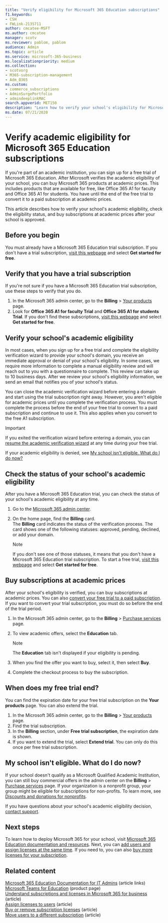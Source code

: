 ```yaml
---
title: "Verify eligibility for Microsoft 365 Education subscriptions"
f1.keywords:
- CSH
- FWLink-2135711
author: cmcatee-MSFT
ms.author: cmcatee
manager: scotv
ms.reviewer: pablom, pablom
audience: Admin
ms.topic: article
ms.service: microsoft-365-business
ms.localizationpriority: medium
ms.collection:
- scotvorg
- M365-subscription-management
- Adm_O365
ms.custom: 
- commerce_subscriptions
- AdminSurgePortfolio
- admindeeplinkMAC
search.appverid: MET150
description: "Learn how to verify your school's eligibility for Microsoft 365 Education academic pricing."
ms.date: 07/21/2020
---
```


# Verify academic eligibility for Microsoft 365 Education subscriptions

If you're part of an academic institution, you can sign up for a free trial of Microsoft 365 Education. After Microsoft verifies the academic eligibility of your school, you can buy Microsoft 365 products at academic prices. This includes products that are available for free, like Office 365 A1 for faculty and Office 365 A1 for students. You have until the end of the free trial to convert it to a paid subscription at academic prices.

This article describes how to verify your school's academic eligibility, check the eligibility status, and buy subscriptions at academic prices after your school is approved.

## Before you begin

You must already have a Microsoft 365 Education trial subscription. If you don't have a trial subscription, [visit this webpage](https://www.microsoft.com/microsoft-365/academic/compare-office-365-education-plans?activetab=tab%3aprimaryr1) and select **Get started for free**.

## Verify that you have a trial subscription

If you're not sure if you have a Microsoft 365 Education trial subscription, use these steps to verify that you do.

1. In the Microsoft 365 admin center, go to the **Billing** \> <a href="https://go.microsoft.com/fwlink/p/?linkid=842054" target="_blank">Your products</a> page.
2. Look for **Office 365 A1 for faculty Trial** and **Office 365 A1 for students Trial**. If you don't find these subscriptions, [visit this webpage](https://www.microsoft.com/microsoft-365/academic/compare-office-365-education-plans?activetab=tab%3aprimaryr1) and select **Get started for free**.

## Verify your school's academic eligibility

In most cases, when you sign up for a free trial and complete the eligibility verification wizard to provide your school's domain, you receive an immediate approval or denial of your school's eligibility. In some cases, we require more information to complete a manual eligibility review and will reach out to you with a questionnaire to complete. This review can take up to 10 business days. After we review your school's eligibility information, we send an email that notifies you of your school's status.

You can close the academic verification wizard before entering a domain and start using the trial subscription right away. However, you aren't eligible for academic prices until you complete the verification process. You must complete the process before the end of your free trial to convert to a paid subscription and continue to use it. This also applies when you convert to the free A1 subscription.

> [!IMPORTANT]
> If you exited the verification wizard before entering a domain, you can [resume the academic verification wizard](https://go.microsoft.com/fwlink/p/?linkid=2135255) at any time during your free trial.

If your academic eligibility is denied, see [My school isn't eligible. What do I do now?](#my-school-isnt-eligible-what-do-i-do-now)

## Check the status of your school's academic eligibility

After you have a Microsoft 365 Education trial, you can check the status of your school's academic eligibility at any time.

1. Go to the <a href="https://go.microsoft.com/fwlink/p/?linkid=2024339" target="_blank">Microsoft 365 admin center</a>.
2. On the home page, find the **Billing** card.\
    The **Billing** card indicates the status of the verification process. The card shows one of the following statuses: approved, pending, declined, or add your domain.

    > [!NOTE]
    > If you don't see one of those statuses, it means that you don't have a Microsoft 365 Education trial subscription. To start a free trial, [visit this webpage](https://www.microsoft.com/microsoft-365/academic/compare-office-365-education-plans?activetab=tab%3aprimaryr1) and select **Get started for free**.

## Buy subscriptions at academic prices

After your school's eligibility is verified, you can buy subscriptions at academic prices. You can also [convert your free trial to a paid subscription](../try-or-buy-microsoft-365.md). If you want to convert your trial subscription, you must do so before the end of the trial period.

1. In the Microsoft 365 admin center, go to the **Billing** \> <a href="https://go.microsoft.com/fwlink/p/?linkid=868433" target="_blank">Purchase services</a> page.
2. To view academic offers, select the **Education** tab.

    > [!NOTE]
    > The **Education** tab isn't displayed if your eligibility is pending.

3. When you find the offer you want to buy, select it, then select **Buy**.
4. Complete the checkout process to buy the subscription.

## When does my free trial end?

You can find the expiration date for your free trial subscription on the **Your products** page. You can also extend the trial.

1. In the Microsoft 365 admin center, go to the **Billing** \> <a href="https://go.microsoft.com/fwlink/p/?linkid=842054" target="_blank">Your products</a> page.
2. Find the trial subscription.
3. In the **Billing** section, under **Free trial subscription**, the expiration date is shown.
4. If you want to extend the trial, select **Extend trial**. You can only do this once per free trial subscription.

## My school isn't eligible. What do I do now?

If your school doesn't qualify as a Microsoft Qualified Academic Institution, you can still buy commercial offers in the admin center on the **Billing** \> <a href="https://go.microsoft.com/fwlink/p/?linkid=868433" target="_blank">Purchase services</a> page. If your organization is a nonprofit group, your group might be eligible for subscriptions for non-profits. To learn more, see [Discounts and donations for nonprofits](https://www.microsoft.com/nonprofits/eligibility).

If you have questions about your school's academic eligibility decision, [contact support](../../admin/get-help-support.md).

## Next steps

To learn how to deploy Microsoft 365 for your school, visit [Microsoft 365 Education documentation and resources](/microsoft-365/education/deploy/). Next, you can [add users and assign licenses at the same time](../../admin/add-users/add-users.md). If you need to, you can also [buy more licenses for your subscription](../licenses/buy-licenses.md).

## Related content

[Microsoft 365 Education Documentation for IT Admins](/education/itadmins) (article links)\
[Microsoft Teams for Education](https://microsoft.com/education/products/teams/default.aspx) (product page)\
[Understand subscriptions and licenses in Microsoft 365 for business](../licenses/subscriptions-and-licenses.md) (article)\
[Assign licenses to users](../../admin/manage/assign-licenses-to-users.md) (article)\
[Buy or remove subscription licenses](../licenses/buy-licenses.md) (article)\
[Move users to a different subscription](move-users-different-subscription.md) (article)
